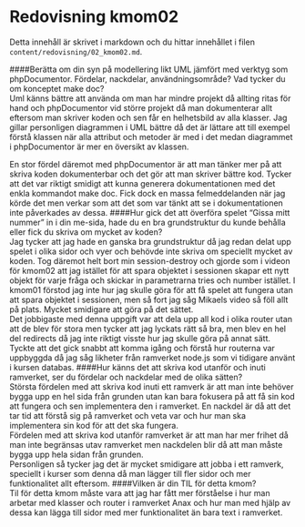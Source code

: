 ---
---
Redovisning kmom02
=========================

Detta innehåll är skrivet i markdown och du hittar innehållet i filen `content/redovisning/02_kmom02.md`.


####Berätta om din syn på modellering likt UML jämfört med verktyg som phpDocumentor. Fördelar, nackdelar, användningsområde? Vad tycker du om konceptet make doc?  
Uml känns bättre att använda om man har mindre projekt då allting ritas för hand och phpDocumentor vid större projekt då man dokumenterar allt eftersom man skriver koden och sen får en helhetsbild av alla klasser. Jag gillar personligen diagrammen i UML bättre då det är lättare att till exempel förstå klassen när alla attribut och metoder är med i det medan diagrammet i phpDocumentor är mer en översikt av klassen.

En stor fördel däremot med phpDocumentor är att man tänker mer på att skriva koden dokumenterbar och det gör att man skriver bättre kod. Tycker att det var riktigt smidigt att kunna generera dokumentationen med det enkla kommandot make doc. Fick dock en massa felmeddelanden när jag körde det men verkar som att det som var tänkt att se i dokumentationen inte påverkades av dessa.
####Hur gick det att överföra spelet “Gissa mitt nummer” in i din me-sida, hade du en bra grundstruktur du kunde behålla eller fick du skriva om mycket av koden?  
Jag tycker att jag hade en ganska bra grundstruktur då jag redan delat upp spelet i olika sidor och vyer och behövde inte skriva om speciellt mycket av koden. Tog däremot helt bort min session-destroy och gjorde som i videon för kmom02 att jag istället för att spara objektet i sessionen skapar ett nytt objekt för varje fråga och skickar in parametrarna tries och number istället. I kmom01 förstod jag inte hur jag skulle göra för att få spelet att fungera utan att spara objektet i sessionen, men så fort jag såg Mikaels video så föll allt på plats. Mycket smidigare att göra på det sättet.  
Det jobbigaste med denna uppgift var att dela upp all kod i olika router utan att de blev för stora men tycker att jag lyckats rätt så bra, men blev en hel del redirects då jag inte riktigt visste hur jag skulle göra på annat sätt.  
Tyckte att det gick snabbt att komma igång och förstå hur routerna var uppbyggda då jag såg likheter från ramverket node.js som vi tidigare använt i kursen databas.
####Hur känns det att skriva kod utanför och inuti ramverket, ser du fördelar och nackdelar med de olika sätten?  
Största fördelen med att skriva kod inuti ett ramverk är att man inte behöver bygga upp en hel sida från grunden utan kan bara fokusera på att få sin kod att fungera och sen implementera den i ramverket. En nackdel är då att det tar tid att förstå sig på ramverket och veta var och hur man ska implementera sin kod för att det ska fungera.  
Fördelen med att skriva kod utanför ramverket är att man har mer frihet då man inte begränsas utav ramverket men nackdelen blir då att man måste bygga upp hela sidan från grunden.  
Personligen så tycker jag det är mycket smidigare att jobba i ett ramverk, speciellt i kurser som denna då man lägger till fler sidor och mer funktionalitet allt eftersom.
####Vilken är din TIL för detta kmom?  
Til för detta kmom måste vara att jag har fått mer förståelse i hur man arbetar med klasser och router i ramverket Anax och hur man med hjälp av dessa kan lägga till sidor med mer funktionalitet än bara text i ramverket.  

